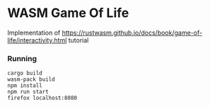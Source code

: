 # WASM Game Of Life

Implementation of https://rustwasm.github.io/docs/book/game-of-life/interactivity.html tutorial

### Running
    cargo build
    wasm-pack build
    npm install
    npm run start
    firefox localhost:8080
  